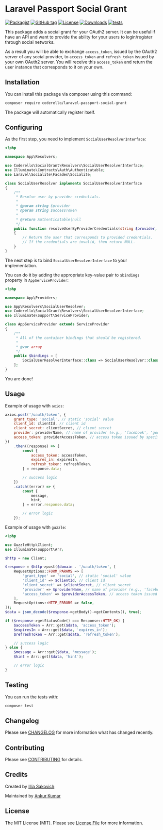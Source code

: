 # Laravel Passport Social Grant

[![Packagist](https://badgen.net/packagist/v/coderello/laravel-passport-social-grant)](https://packagist.org/packages/coderello/laravel-passport-social-grant)
[![GitHub tag](https://badgen.net/github/tag/coderello/laravel-passport-social-grant)](https://github.com/coderello/laravel-passport-social-grant/tags)
[![License](https://badgen.net/packagist/license/coderello/laravel-passport-social-grant)](LICENSE.md)
[![Downloads](https://badgen.net/packagist/dt/coderello/laravel-passport-social-grant)](https://packagist.org/packages/coderello/laravel-passport-social-grant/stats)
[![tests](https://github.com/coderello/laravel-passport-social-grant/workflows/tests/badge.svg)](https://github.com/coderello/laravel-passport-social-grant/actions)

This package adds a social grant for your OAuth2 server. It can be useful if have an API and want to provide the ability
for your users to login/register through social networks.

As a result you will be able to exchange `access_token`, issued by the OAuth2 server of any social provider,
to `access_token` and `refresh_token` issued by your own OAuth2 server.
You will receive this `access_token` and return the user instance that corresponds to it on your own.

## Installation

You can install this package via composer using this command:

```bash
composer require coderello/laravel-passport-social-grant
```

The package will automatically register itself.

## Configuring

As the first step, you need to implement `SocialUserResolverInterface`:

```php
<?php

namespace App\Resolvers;

use Coderello\SocialGrant\Resolvers\SocialUserResolverInterface;
use Illuminate\Contracts\Auth\Authenticatable;
use Laravel\Socialite\Facades\Socialite;

class SocialUserResolver implements SocialUserResolverInterface
{
    /**
     * Resolve user by provider credentials.
     *
     * @param string $provider
     * @param string $accessToken
     *
     * @return Authenticatable|null
     */
    public function resolveUserByProviderCredentials(string $provider, string $accessToken): ?Authenticatable
    {
        // Return the user that corresponds to provided credentials.
        // If the credentials are invalid, then return NULL.
    }
}
```

The next step is to bind `SocialUserResolverInterface` to your implementation.

You can do it by adding the appropriate key-value pair to `$bindings` property in `AppServiceProvider`:

```php
<?php

namespace App\Providers;

use App\Resolvers\SocialUserResolver;
use Coderello\SocialGrant\Resolvers\SocialUserResolverInterface;
use Illuminate\Support\ServiceProvider;

class AppServiceProvider extends ServiceProvider
{
    /**
     * All of the container bindings that should be registered.
     *
     * @var array
     */
    public $bindings = [
        SocialUserResolverInterface::class => SocialUserResolver::class,
    ];
}
```

You are done!

## Usage

Example of usage with `axios`:

```javascript
axios.post('/oauth/token', {
    grant_type: 'social', // static 'social' value
    client_id: clientId, // client id
    client_secret: clientSecret, // client secret
    provider: providerName, // name of provider (e.g., 'facebook', 'google' etc.)
    access_token: providerAccessToken, // access token issued by specified provider
})
    .then((response) => {
        const {
            access_token: accessToken,
            expires_in: expiresIn,
            refresh_token: refreshToken,
        } = response.data;

        // success logic
    })
    .catch((error) => {
        const {
            message,
            hint,
        } = error.response.data;

        // error logic
    });
```

Example of usage with `guzzle`:

```php
<?php

use GuzzleHttp\Client;
use Illuminate\Support\Arr;

$http = new Client;

$response = $http->post($domain . '/oauth/token', [
    RequestOptions::FORM_PARAMS => [
        'grant_type' => 'social', // static 'social' value
        'client_id' => $clientId, // client id
        'client_secret' => $clientSecret, // client secret
        'provider' => $providerName, // name of provider (e.g., 'facebook', 'google' etc.)
        'access_token' => $providerAccessToken, // access token issued by specified provider
    ],
    RequestOptions::HTTP_ERRORS => false,
]);
$data = json_decode($response->getBody()->getContents(), true);

if ($response->getStatusCode() === Response::HTTP_OK) {
    $accessToken = Arr::get($data, 'access_token');
    $expiresIn = Arr::get($data, 'expires_in');
    $refreshToken = Arr::get($data, 'refresh_token');

    // success logic
} else {
    $message = Arr::get($data, 'message');
    $hint = Arr::get($data, 'hint');

    // error logic
}
```

## Testing

You can run the tests with:

```bash
composer test
```

## Changelog

Please see [CHANGELOG](CHANGELOG.md) for more information what has changed recently.

## Contributing

Please see [CONTRIBUTING](CONTRIBUTING.md) for details.

## Credits

Created by [Illia Sakovich](https://github.com/hivokas)

Maintained by [Ankur Kumar](https://github.com/ankurk91)

## License

The MIT License (MIT). Please see [License File](LICENSE.md) for more information.
